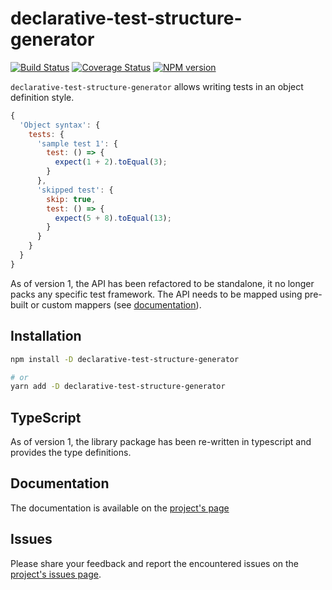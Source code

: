 # declarative-test-structure-generator

[![Build Status](https://travis-ci.org/marc-ed-raffalli/declarative-test-structure-generator.svg?branch=master)](https://travis-ci.org/marc-ed-raffalli/declarative-test-structure-generator)
[![Coverage Status](https://coveralls.io/repos/github/marc-ed-raffalli/declarative-test-structure-generator/badge.svg?branch=master)](https://coveralls.io/github/marc-ed-raffalli/declarative-test-structure-generator?branch=master)
[![NPM version](https://img.shields.io/npm/v/declarative-test-structure-generator.svg)](https://www.npmjs.com/package/declarative-test-structure-generator)

`declarative-test-structure-generator` allows writing tests in an object definition style.

```js
{
  'Object syntax': {
    tests: {
      'sample test 1': {
        test: () => {
          expect(1 + 2).toEqual(3);
        }
      },
      'skipped test': {
        skip: true,
        test: () => {
          expect(5 + 8).toEqual(13);
        }
      }
    }
  }
}
```

As of version 1, the API has been refactored to be standalone, it no longer packs any specific test framework.
The API needs to be mapped using pre-built or custom mappers (see [documentation][projectPage]).

## Installation

```bash
npm install -D declarative-test-structure-generator

# or
yarn add -D declarative-test-structure-generator
```

## TypeScript

As of version 1, the library package has been re-written in typescript and provides the type definitions.

## Documentation

The documentation is available on the [project's page][projectPage]

## Issues

Please share your feedback and report the encountered issues on the [project's issues page][projectIssues].


[projectPage]: https://marc-ed-raffalli.github.io/en/projects/declarative-test-structure-generator
[projectIssues]: https://github.com/marc-ed-raffalli/declarative-test-structure-generator/issues
